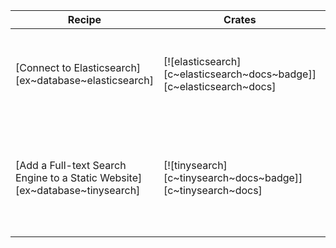 | Recipe | Crates | Categories |
|--------|--------|------------|
| [Connect to Elasticsearch][ex~database~elasticsearch] | [![elasticsearch][c~elasticsearch~docs~badge]][c~elasticsearch~docs] | [![cat~api-bindings][cat~api-bindings~badge]][cat~api-bindings] [![cat~database][cat~database~badge]][cat~database] |
| [Add a Full-text Search Engine to a Static Website][ex~database~tinysearch] | [![tinysearch][c~tinysearch~docs~badge]][c~tinysearch~docs] | [![cat~command-line-utilities][cat~command-line-utilities~badge]][cat~command-line-utilities] [![cat~database][cat~database~badge]][cat~database] |
